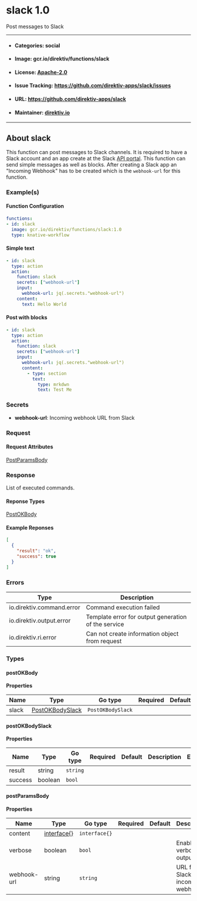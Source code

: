 
# slack 1.0

Post messages to Slack

---
- #### Categories: social
- #### Image: gcr.io/direktiv/functions/slack 
- #### License: [Apache-2.0](https://www.apache.org/licenses/LICENSE-2.0)
- #### Issue Tracking: https://github.com/direktiv-apps/slack/issues
- #### URL: https://github.com/direktiv-apps/slack
- #### Maintainer: [direktiv.io](https://www.direktiv.io) 
---

## About slack

This function can post messages to Slack channels. It is required to have a Slack account and an app create at the Slack [API portal](https://api.slack.com/apps).  This function can send simple messages as well as blocks. 
After creating a Slack app an "Incoming Webhook" has to be created which is the `webhook-url` for this function. 

### Example(s)
  #### Function Configuration
```yaml
functions:
- id: slack
  image: gcr.io/direktiv/functions/slack:1.0
  type: knative-workflow
```
   #### Simple text
```yaml
- id: slack
  type: action
  action:
    function: slack
    secrets: ["webhook-url"]
    input: 
      webhook-url: jq(.secrets."webhook-url")
    content:
      text: Hello World
```
   #### Post with blocks
```yaml
- id: slack
  type: action
  action:
    function: slack
    secrets: ["webhook-url"]
    input: 
      webhook-url: jq(.secrets."webhook-url")
      content:
        - type: section
          text:
            type: mrkdwn
            text: Test Me
```

   ### Secrets


- **webhook-url**: Incoming webhook URL from Slack






### Request



#### Request Attributes
[PostParamsBody](#post-params-body)

### Response
  List of executed commands.
#### Reponse Types
    
  

[PostOKBody](#post-o-k-body)
#### Example Reponses
    
```json
[
  {
    "result": "ok",
    "success": true
  }
]
```

### Errors
| Type | Description
|------|---------|
| io.direktiv.command.error | Command execution failed |
| io.direktiv.output.error | Template error for output generation of the service |
| io.direktiv.ri.error | Can not create information object from request |


### Types
#### <span id="post-o-k-body"></span> postOKBody

  



**Properties**

| Name | Type | Go type | Required | Default | Description | Example |
|------|------|---------|:--------:| ------- |-------------|---------|
| slack | [PostOKBodySlack](#post-o-k-body-slack)| `PostOKBodySlack` |  | |  |  |


#### <span id="post-o-k-body-slack"></span> postOKBodySlack

  



**Properties**

| Name | Type | Go type | Required | Default | Description | Example |
|------|------|---------|:--------:| ------- |-------------|---------|
| result | string| `string` |  | |  |  |
| success | boolean| `bool` |  | |  |  |


#### <span id="post-params-body"></span> postParamsBody

  



**Properties**

| Name | Type | Go type | Required | Default | Description | Example |
|------|------|---------|:--------:| ------- |-------------|---------|
| content | [interface{}](#interface)| `interface{}` |  | |  |  |
| verbose | boolean| `bool` |  | | Enables verbose output |  |
| webhook-url | string| `string` |  | | URL for Slack's incoming webhook |  |

 
